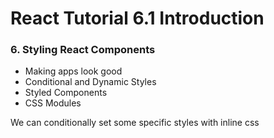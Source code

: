 # React Tutorial 6.1 Introduction

### 6. Styling React Components

- Making apps look good
- Conditional and Dynamic Styles
- Styled Components
- CSS Modules

We can conditionally set some specific styles with inline css
